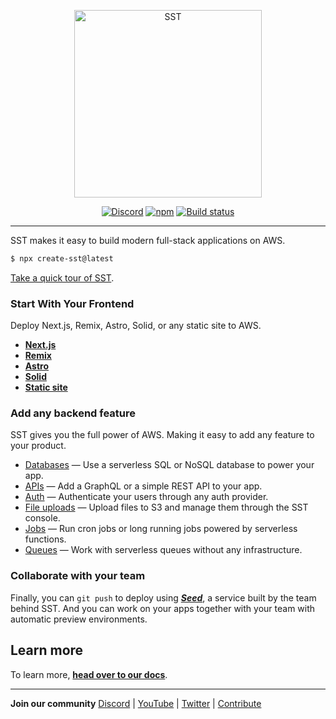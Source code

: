 <p align="center">
  <a href="https://sst.dev/">
    <img alt="SST" src="https://raw.githubusercontent.com/serverless-stack/identity/main/variants/sst-full.svg" width="300" />
  </a>
</p>

<p align="center">
  <a href="https://sst.dev/discord"><img alt="Discord" src="https://img.shields.io/discord/983865673656705025?style=flat-square" /></a>
  <a href="https://www.npmjs.com/package/sst"><img alt="npm" src="https://img.shields.io/npm/v/sst.svg?style=flat-square" /></a>
  <a href="https://github.com/serverless-stack/sst/actions/workflows/test.yml"><img alt="Build status" src="https://img.shields.io/github/actions/workflow/status/serverless-stack/sst/test.yml?style=flat-square&branch=master" /></a>
</p>

---

SST makes it easy to build modern full-stack applications on AWS.

```bash
$ npx create-sst@latest
```

[Take a quick tour of SST](https://docs.sst.dev/quick-start).

### Start With Your Frontend

Deploy Next.js, Remix, Astro, Solid, or any static site to AWS.

- [**Next.js**](https://docs.sst.dev/constructs/NextjsSite)
- [**Remix**](https://docs.sst.dev/constructs/RemixSite)
- [**Astro**](https://docs.sst.dev/constructs/AstroSite)
- [**Solid**](https://docs.sst.dev/constructs/SolidStartSite)
- [**Static site**](https://docs.sst.dev/constructs/StaticSite)

### Add any backend feature

SST gives you the full power of AWS. Making it easy to add any feature to your product.

- [Databases](https://docs.sst.dev/constructs/RDS) — Use a serverless SQL or NoSQL database to power your app.
- [APIs](https://docs.sst.dev/constructs/Api) — Add a GraphQL or a simple REST API to your app.
- [Auth](https://docs.sst.dev/constructs/Auth) — Authenticate your users through any auth provider.
- [File uploads](https://docs.sst.dev/constructs/Bucket) — Upload files to S3 and manage them through the SST console.
- [Jobs](https://docs.sst.dev/constructs/Cron) — Run cron jobs or long running jobs powered by serverless functions.
- [Queues](https://docs.sst.dev/constructs/Queue) — Work with serverless queues without any infrastructure.

### Collaborate with your team

Finally, you can `git push` to deploy using [_**Seed**_](https://seed.run), a service built by the team behind SST. And you can work on your apps together with your team with automatic preview environments.

## Learn more

To learn more, [**head over to our docs**](https://docs.sst.dev).

---

**Join our community** [Discord](https://sst.dev/discord) | [YouTube](https://www.youtube.com/c/sst-dev) | [Twitter](https://twitter.com/SST_dev) | [Contribute](CONTRIBUTING.md)

